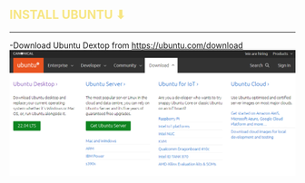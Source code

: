 <h2 style="color:#F7E684"> <b> INSTALL UBUNTU ⬇ </b> </h2>

---
-Download Ubuntu Dextop from https://ubuntu.com/download
![](git/ubuntu22.04.png)
